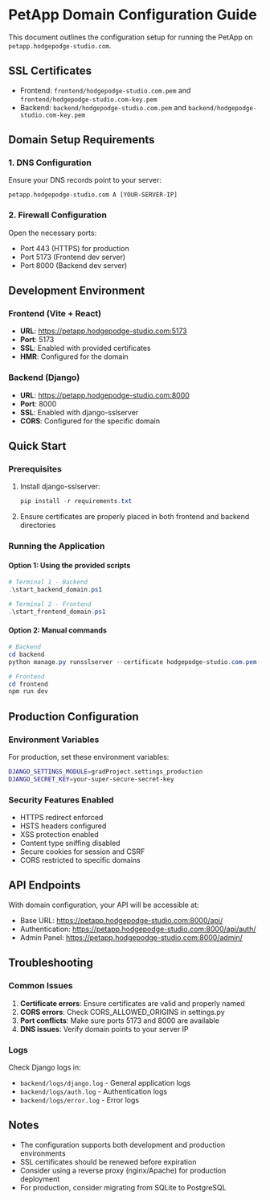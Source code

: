 # PetApp Domain Configuration Guide

This document outlines the configuration setup for running the PetApp on `petapp.hodgepodge-studio.com`.

## SSL Certificates
- Frontend: `frontend/hodgepodge-studio.com.pem` and `frontend/hodgepodge-studio.com-key.pem`
- Backend: `backend/hodgepodge-studio.com.pem` and `backend/hodgepodge-studio.com-key.pem`

## Domain Setup Requirements

### 1. DNS Configuration
Ensure your DNS records point to your server:
```
petapp.hodgepodge-studio.com A [YOUR-SERVER-IP]
```

### 2. Firewall Configuration
Open the necessary ports:
- Port 443 (HTTPS) for production
- Port 5173 (Frontend dev server)
- Port 8000 (Backend dev server)

## Development Environment

### Frontend (Vite + React)
- **URL**: https://petapp.hodgepodge-studio.com:5173
- **Port**: 5173
- **SSL**: Enabled with provided certificates
- **HMR**: Configured for the domain

### Backend (Django)
- **URL**: https://petapp.hodgepodge-studio.com:8000
- **Port**: 8000
- **SSL**: Enabled with django-sslserver
- **CORS**: Configured for the specific domain

## Quick Start

### Prerequisites
1. Install django-sslserver:
   ```powershell
   pip install -r requirements.txt
   ```

2. Ensure certificates are properly placed in both frontend and backend directories

### Running the Application

#### Option 1: Using the provided scripts
```powershell
# Terminal 1 - Backend
.\start_backend_domain.ps1

# Terminal 2 - Frontend
.\start_frontend_domain.ps1
```

#### Option 2: Manual commands
```powershell
# Backend
cd backend
python manage.py runsslserver --certificate hodgepodge-studio.com.pem --key hodgepodge-studio.com-key.pem 0.0.0.0:8000

# Frontend
cd frontend
npm run dev
```

## Production Configuration

### Environment Variables
For production, set these environment variables:
```bash
DJANGO_SETTINGS_MODULE=gradProject.settings_production
DJANGO_SECRET_KEY=your-super-secure-secret-key
```

### Security Features Enabled
- HTTPS redirect enforced
- HSTS headers configured
- XSS protection enabled
- Content type sniffing disabled
- Secure cookies for session and CSRF
- CORS restricted to specific domains

## API Endpoints
With domain configuration, your API will be accessible at:
- Base URL: https://petapp.hodgepodge-studio.com:8000/api/
- Authentication: https://petapp.hodgepodge-studio.com:8000/api/auth/
- Admin Panel: https://petapp.hodgepodge-studio.com:8000/admin/

## Troubleshooting

### Common Issues

1. **Certificate errors**: Ensure certificates are valid and properly named
2. **CORS errors**: Check CORS_ALLOWED_ORIGINS in settings.py
3. **Port conflicts**: Make sure ports 5173 and 8000 are available
4. **DNS issues**: Verify domain points to your server IP

### Logs
Check Django logs in:
- `backend/logs/django.log` - General application logs
- `backend/logs/auth.log` - Authentication logs  
- `backend/logs/error.log` - Error logs

## Notes

- The configuration supports both development and production environments
- SSL certificates should be renewed before expiration
- Consider using a reverse proxy (nginx/Apache) for production deployment
- For production, consider migrating from SQLite to PostgreSQL
